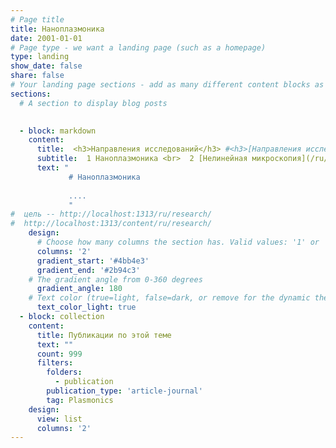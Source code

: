 ```yaml
---
# Page title
title: Наноплазмоника 
date: 2001-01-01
# Page type - we want a landing page (such as a homepage)
type: landing
show_date: false
share: false
# Your landing page sections - add as many different content blocks as you like
sections:
  # A section to display blog posts

    
  - block: markdown
    content:
      title:  <h3>Направления исследований</h3> #<h3>[Направления исследований](/ru/research) </h3>
      subtitle:  1 Наноплазмоника <br>  2 [Нелинейная микроскопия](/ru/research/nlmicroscopy) <br> 3 [Двухфотонная лазерная литография](/ru/research/lithography) <br> 4 [Магнитооптика](/ru/research/magnetooptics)
      text: "
             # Наноплазмоника
      
             ....
             "
#  цель -- http://localhost:1313/ru/research/
#  http://localhost:1313/content/ru/research/                                
    design:
      # Choose how many columns the section has. Valid values: '1' or '2'.
      columns: '2'
      gradient_start: '#4bb4e3'
      gradient_end: '#2b94c3'
    # The gradient angle from 0-360 degrees
      gradient_angle: 180
    # Text color (true=light, false=dark, or remove for the dynamic theme color).
      text_color_light: true
  - block: collection
    content:
      title: Публикации по этой теме
      text: ""
      count: 999
      filters:
        folders:
          - publication
        publication_type: 'article-journal'
        tag: Plasmonics
    design:
      view: list
      columns: '2'
---
```

<!-- Описание навправления для карточки -- вроде бы не видно в полном тексте  -->

<!-- 1 Наноплазмоника <br>  2 [Метаматериалы и фотонные кристаллы](/ru/research/metamaterials) <br> 3 [Нелинейная микроскопия](/ru/research/nlmicroscopy) <br> 4 [Двухфотонная лазерная литография](/ru/research/lithography) <br> 5 [Магнитооптика](/ru/research/magnetooptics) -->

